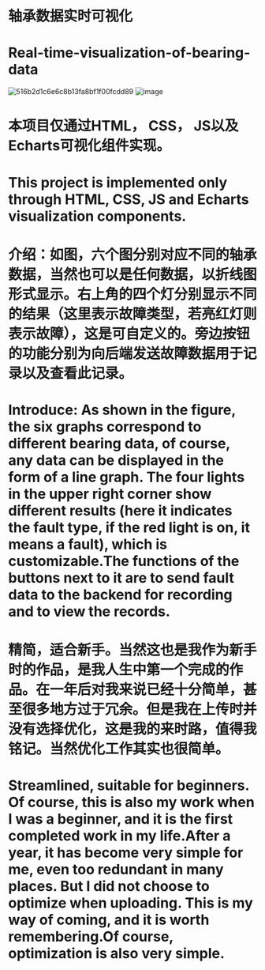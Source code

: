 # 轴承数据实时可视化
# Real-time-visualization-of-bearing-data

![516b2d1c6e6c8b13fa8bf1f00fcdd89](https://github.com/user-attachments/assets/eb71ecde-df11-41d7-9e40-374c7125ce88)
![image](https://github.com/user-attachments/assets/8888e72f-7a7e-4d2d-8ddb-0602c7e50f1e)


# 本项目仅通过HTML， CSS， JS以及Echarts可视化组件实现。
# This project is implemented only through HTML, CSS, JS and Echarts visualization components.

# 介绍：如图，六个图分别对应不同的轴承数据，当然也可以是任何数据，以折线图形式显示。右上角的四个灯分别显示不同的结果（这里表示故障类型，若亮红灯则表示故障），这是可自定义的。旁边按钮的功能分别为向后端发送故障数据用于记录以及查看此记录。
# Introduce: As shown in the figure, the six graphs correspond to different bearing data, of course, any data can be displayed in the form of a line graph. The four lights in the upper right corner show different results (here it indicates the fault type, if the red light is on, it means a fault), which is customizable.The functions of the buttons next to it are to send fault data to the backend for recording and to view the records.


# 精简，适合新手。当然这也是我作为新手时的作品，是我人生中第一个完成的作品。在一年后对我来说已经十分简单，甚至很多地方过于冗余。但是我在上传时并没有选择优化，这是我的来时路，值得我铭记。当然优化工作其实也很简单。
# Streamlined, suitable for beginners. Of course, this is also my work when I was a beginner, and it is the first completed work in my life.After a year, it has become very simple for me, even too redundant in many places. But I did not choose to optimize when uploading. This is my way of coming, and it is worth remembering.Of course, optimization is also very simple.

